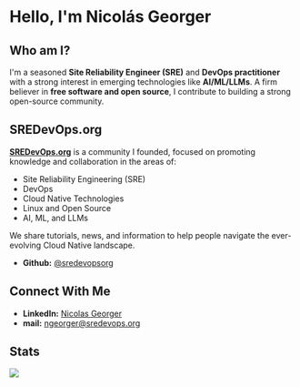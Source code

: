 #  Hello, I'm Nicolás Georger

## Who am I?

I'm a seasoned **Site Reliability Engineer (SRE)** and **DevOps practitioner** with a strong interest in emerging technologies like **AI/ML/LLMs**.  A firm believer in **free software and open source**, I contribute to building a strong open-source community.

## SREDevOps.org

**[SREDevOps.org](https://sredevops.org)** is a community I founded, focused on promoting knowledge and collaboration in the areas of:

* Site Reliability Engineering (SRE)
* DevOps
* Cloud Native Technologies
* Linux and Open Source
* AI, ML, and LLMs

We share tutorials, news, and information to help people navigate the ever-evolving Cloud Native landscape. 

* **Github:** [@sredevopsorg](https://github.com/sredevopsorg)

## Connect With Me

* **LinkedIn:** [Nicolas Georger](https://linkedin.com/in/nicolas-georger)
* **mail:** ngeorger@sredevops.org

## Stats
<img src="https://github-readme-stats.vercel.app/api?username=ngeorger&show_icons=true&line_height=24&count_private=true&title_color=ffffff&text_color=ffffff&icon_color=008B8B&bg_color=000000"></img>
